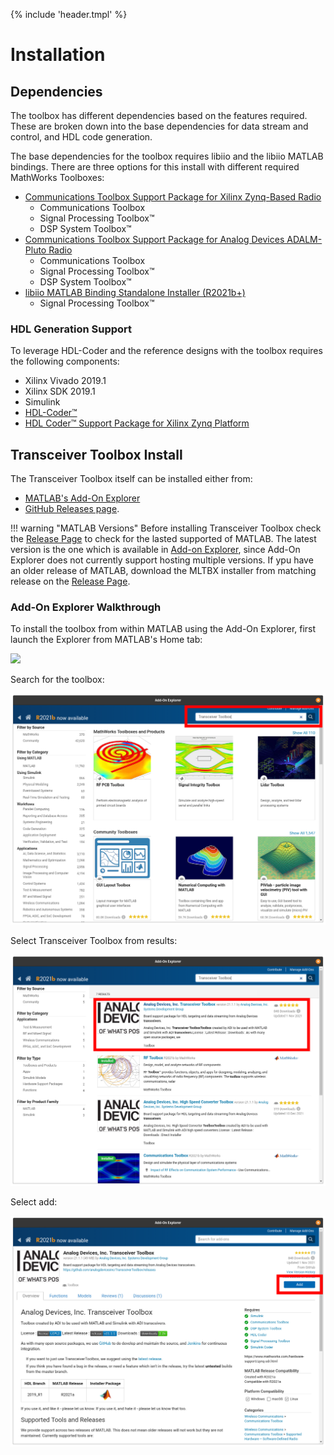 {% include 'header.tmpl' %}
# Installation

## Dependencies

The toolbox has different dependencies based on the features required. These are broken down into the base dependencies for data stream and control, and HDL code generation.

The base dependencies for the toolbox requires libiio and the libiio MATLAB bindings. There are three options for this install with different required MathWorks Toolboxes:

- [Communications Toolbox Support Package for Xilinx Zynq-Based Radio](https://www.mathworks.com/help/supportpkg/xilinxzynqbasedradio/index.html)
    - Communications Toolbox
    - Signal Processing Toolbox™
    - DSP System Toolbox™
- [Communications Toolbox Support Package for Analog Devices ADALM-Pluto Radio](https://www.mathworks.com/help/supportpkg/plutoradio/index.html)
    - Communications Toolbox
    - Signal Processing Toolbox™
    - DSP System Toolbox™
- [libiio MATLAB Binding Standalone Installer (R2021b+)](https://github.com/mathworks/buildroot/releases/download/mathworks_zynq_R21.2.0/libiio.mlpkginstall)
    - Signal Processing Toolbox™


### HDL Generation Support

To leverage HDL-Coder and the reference designs with the toolbox requires the following components:

- Xilinx Vivado 2019.1
- Xilinx SDK 2019.1
- Simulink
- [HDL-Coder™](https://www.mathworks.com/products/hdl-coder.html)
- [HDL Coder™ Support Package for Xilinx Zynq Platform](https://www.mathworks.com/matlabcentral/fileexchange/40447-hdl-coder-support-package-for-xilinx-zynq-platform)

## Transceiver Toolbox Install

The Transceiver Toolbox itself can be installed either from:

- [MATLAB's Add-On Explorer](https://www.mathworks.com/products/matlab/add-on-explorer.html) 
- [GitHub Releases page](https://github.com/analogdevicesinc/TransceiverToolbox/releases).

!!! warning "MATLAB Versions"
    Before installing Transceiver Toolbox check the [Release Page](https://github.com/analogdevicesinc/TransceiverToolbox/releases) to check for the lasted supported of MATLAB. The latest version is the one which is available in [Add-on Explorer](https://www.mathworks.com/products/matlab/add-on-explorer.html), since Add-On Explorer does not currently support hosting multiple versions. If ypu have an older release of MATLAB, download the MLTBX installer from matching release on the [Release Page](https://github.com/analogdevicesinc/TransceiverToolbox/releases).


### Add-On Explorer Walkthrough

To install the toolbox from within MATLAB using the Add-On Explorer, first launch the Explorer from MATLAB's Home tab:

<img class="screenshot" src="/assets/add_ex.png">

Search for the toolbox:

<!-- ![Add-On Explorer](assets/trx_search_wbox.png) -->
<img class="screenshot" src="../assets/trx_search_wbox.png">

Select Transceiver Toolbox from results:

<!-- ![Add-On Explorer](assets/trx_search_find_wbox.png) -->
<img class="screenshot" src="../assets/trx_search_find_wbox.png">


Select add:

<!-- ![Add-On Explorer](assets/addons_page_wbox.png) -->
<img class="screenshot" src="../assets/addons_page_wbox.png">